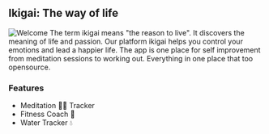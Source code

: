## Ikigai: The way of life
![Welcome](https://i.imgur.com/3SopiLm.png)
The term ikigai means "the reason to live". It discovers the meaning of life and passion. Our platform ikigai helps you control your emotions and lead a happier life. The app is one place for self improvement from meditation sessions to working out. Everything in one place that too opensource.

### Features
* Meditation 🧘‍♂️ Tracker
* Fitness Coach 💪 
* Water Tracker 💧 